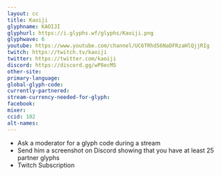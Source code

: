 ```yaml
---
layout: cc
title: Kaoiji
glyphname: KAOIJI
glyphurl: https://i.glyphs.wf/glyphs/Kaoiji.png
glyphwave: 6
youtube: https://www.youtube.com/channel/UC6TRhd56NaDFRzaHlQjjRIg
twitch: https://twitch.tv/kaoiji
twitter: https://twitter.com/kaoiji
discord: https://discord.gg/wP8ecM5
other-site: 
primary-language: 
global-glyph-code: 
currently-partnered: 
stream-currency-needed-for-glyph: 
facebook: 
mixer: 
ccid: 102
alt-names: 
---
```

* Ask a moderator for a glyph code during a stream
* Send him a screenshot on Discord showing that you have at least 25 partner glyphs
* Twitch Subscription
